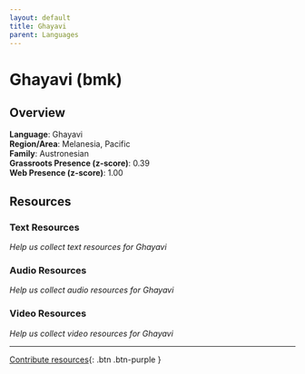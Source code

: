 ```yaml
---
layout: default
title: Ghayavi
parent: Languages
---
```


# Ghayavi (bmk)

## Overview

**Language**: Ghayavi  
**Region/Area**: Melanesia, Pacific  
**Family**: Austronesian  
**Grassroots Presence (z-score)**: 0.39  
**Web Presence (z-score)**: 1.00  

## Resources

### Text Resources
*Help us collect text resources for Ghayavi*

### Audio Resources
*Help us collect audio resources for Ghayavi*

### Video Resources
*Help us collect video resources for Ghayavi*

---

[Contribute resources](https://forms.office.com/e/1SfLJx3u1r){: .btn .btn-purple }
